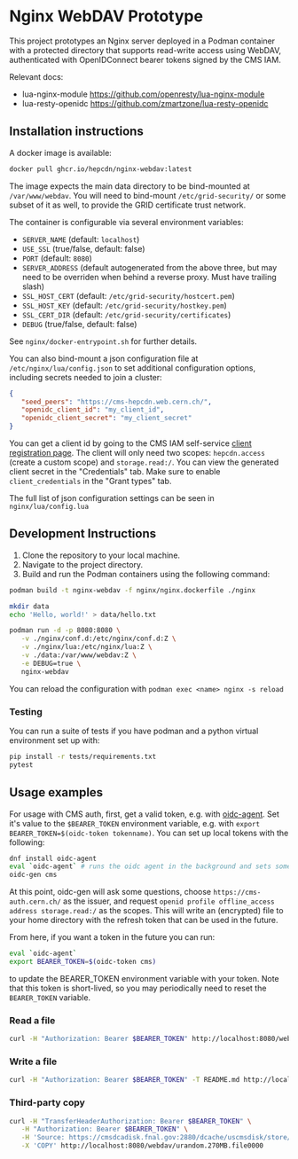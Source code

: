 # Nginx WebDAV Prototype

This project prototypes an Nginx server deployed in a Podman container with a protected directory that supports read-write access using WebDAV, authenticated with OpenIDConnect bearer tokens signed by the CMS IAM.

Relevant docs:
- lua-nginx-module https://github.com/openresty/lua-nginx-module
- lua-resty-openidc https://github.com/zmartzone/lua-resty-openidc

## Installation instructions

A docker image is available:
```sh
docker pull ghcr.io/hepcdn/nginx-webdav:latest
```
The image expects the main data directory to be bind-mounted at `/var/www/webdav`.
You will need to bind-mount `/etc/grid-security/` or some subset of it as well, to
provide the GRID certificate trust network.

The container is configurable via several environment variables:
- `SERVER_NAME` (default: `localhost`)
- `USE_SSL` (true/false, default: false)
- `PORT` (default: `8080`)
- `SERVER_ADDRESS` (default autogenerated from the above three, but may need to be overriden when behind a reverse proxy. Must have trailing slash)
- `SSL_HOST_CERT` (default: `/etc/grid-security/hostcert.pem`)
- `SSL_HOST_KEY` (default: `/etc/grid-security/hostkey.pem`)
- `SSL_CERT_DIR` (default: `/etc/grid-security/certificates`)
- `DEBUG` (true/false, default: false)

See `nginx/docker-entrypoint.sh` for further details.

You can also bind-mount a json configuration file at `/etc/nginx/lua/config.json` 
to set additional configuration options, including secrets needed to join a cluster:
```json
{
   "seed_peers": "https://cms-hepcdn.web.cern.ch/",
   "openidc_client_id": "my_client_id",
   "openidc_client_secret": "my_client_secret"
}
```
You can get a client id by going to the CMS IAM self-service
[client registration page](https://cms-auth.cern.ch/dashboard#!/home/newClient).
The client will only need two scopes: `hepcdn.access` (create a custom scope) and `storage.read:/`.
You can view the generated client secret in the "Credentials" tab. Make sure to enable
`client_credentials` in the "Grant types" tab.

The full list of json configuration settings can be seen in `nginx/lua/config.lua`


## Development Instructions

1. Clone the repository to your local machine.
2. Navigate to the project directory.
3. Build and run the Podman containers using the following command:

```sh
podman build -t nginx-webdav -f nginx/nginx.dockerfile ./nginx

mkdir data
echo 'Hello, world!' > data/hello.txt

podman run -d -p 8080:8080 \
   -v ./nginx/conf.d:/etc/nginx/conf.d:Z \
   -v ./nginx/lua:/etc/nginx/lua:Z \
   -v ./data:/var/www/webdav:Z \
   -e DEBUG=true \
   nginx-webdav
```

You can reload the configuration with `podman exec <name> nginx -s reload`

### Testing

You can run a suite of tests if you have podman and a python virtual environment set up with:

```bash
pip install -r tests/requirements.txt
pytest
```

## Usage examples

For usage with CMS auth, first, get a valid token, e.g. with [oidc-agent](https://wlcg-authz-wg.github.io/wlcg-authz-docs/token-based-authorization/oidc-agent/). Set it's value to the `$BEARER_TOKEN` environment variable, e.g. with `export BEARER_TOKEN=$(oidc-token tokenname)`. You can set up local tokens with the following:

```sh
dnf install oidc-agent
eval `oidc-agent` # runs the oidc agent in the background and sets some variables
oidc-gen cms
```
At this point, oidc-gen will ask some questions, choose `https://cms-auth.cern.ch/` as the issuer, and request `openid profile offline_access address storage.read:/` as the scopes. This will write an (encrypted) file to your home directory with the refresh token that can be used in the future.

From here, if you want a token in the future you can run:
```sh
eval `oidc-agent`
export BEARER_TOKEN=$(oidc-token cms)
```
to update the BEARER_TOKEN environment variable with your token. Note that this token is short-lived, so you may periodically need to reset the `BEARER_TOKEN` variable.


### Read a file

```sh
curl -H "Authorization: Bearer $BEARER_TOKEN" http://localhost:8080/webdav/hello.txt
```

### Write a file

```sh
curl -H "Authorization: Bearer $BEARER_TOKEN" -T README.md http://localhost:8080/webdav/
```

### Third-party copy

```sh
curl -H "TransferHeaderAuthorization: Bearer $BEARER_TOKEN" \
   -H "Authorization: Bearer $BEARER_TOKEN" \
   -H 'Source: https://cmsdcadisk.fnal.gov:2880/dcache/uscmsdisk/store/test/loadtest/source/T1_US_FNAL_Disk/urandom.270MB.file0000' \
   -X 'COPY' http://localhost:8080/webdav/urandom.270MB.file0000
```
